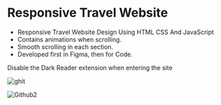 <h1>Responsive Travel Website</h1>
<ul>
  <li>Responsive Travel Website Design Using HTML CSS And JavaScript</li>
  <li>Contains animations when scrolling.</li>
  <li>Smooth scrolling in each section.</li>
  <li>Developed first in Figma, then for Code.</li>
</ul>
Disable the Dark Reader extension when entering the site

![ghit](https://github.com/user-attachments/assets/9775c320-a5d3-44d1-b890-b815a5bb4e2a)

![Github2](https://github.com/user-attachments/assets/211ac369-bf3c-42d3-9c0a-b32492570363)
